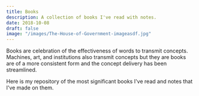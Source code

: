 ```yaml
---
title: Books
description: A collection of books I've read with notes.
date: 2018-10-08
draft: false
image: "/images/The-House-of-Government-imageasdf.jpg"
---
```


Books are celebration of the effectiveness of words to transmit concepts. Machines, art, and institutions also transmit concepts but they are books are of a more consistent form and the concept delivery has been streamlined.

Here is my repository of the most significant books I've read and notes that I've made on them.
